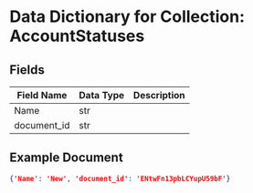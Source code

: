 # Data Dictionary for Collection: AccountStatuses
## Fields
| Field Name | Data Type | Description |
|------------|-----------|-------------|
| Name | str | |
| document_id | str | |

## Example Document
```json
{'Name': 'New', 'document_id': 'ENtwFn13pbLCYupU59bF'}
```
